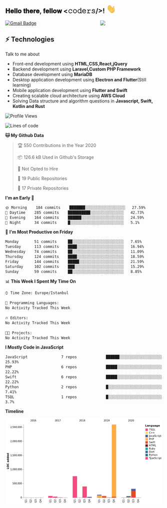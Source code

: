 <h2> 𝐇𝐞𝐥𝐥𝐨 𝐭𝐡𝐞𝐫𝐞, 𝐟𝐞𝐥𝐥𝐨𝐰 <𝚌𝚘𝚍𝚎𝚛𝚜/>! <img src="https://raw.githubusercontent.com/ABSphreak/ABSphreak/master/gifs/Hi.gif" width="30px"></h2>

<img align='right' src='https://user-images.githubusercontent.com/5713670/87202985-820dcb80-c2b6-11ea-9f56-7ec461c497c3.gif' width='200"'>

[![Gmail Badge](https://img.shields.io/badge/-osein.wtr@gmail.com-c14438?style=flat-square&logo=Gmail&logoColor=white&link=mailto:osein.wtr@gmail.com)](mailto:osein.wtr@gmail.com)


## ⚡ Technologies
Talk to me about
- Front-end development using **HTML,CSS,React,jQuery**
- Backend development using **Laravel,Custom PHP Framework**
- Database development using **MariaDB**
- Desktop application development using **Electron and Flutter**(Still learning)
- Mobile application development using **Flutter and Swift**
- Creating scalable cloud architecture using **AWS Cloud**
- Solving Data structure and algorithm questions in **Javascript, Swift, Kotlin and Rust**

<!--## Hello World!! 🤔
- 💬 Ask me about anything an everything.
- 📫 Read my blogs: [Harsh Blog](https://harshblog.xyz)
- 🎯 Portfolio site: [Portfolio](https://harshkumarkhatri.github.io/Portfolio-Site/index.html)
- 🔔 Subscribe:- [Harsh Kumar Khatri](https://www.youtube.com/channel/UCKNtMU9M559bmXxKoT6YeJw)
- ⚡ Fun fact: Internet users blink less than usual.-->

<!--START_SECTION:waka-->
![Profile Views](http://img.shields.io/badge/Profile%20Views-1-blue)

![Lines of code](https://img.shields.io/badge/From%20Hello%20World%20I%27ve%20Written-28.0%20million%20lines%20of%20code-blue)

**🐱 My Github Data** 

> 🏆 550 Contributions in the Year 2020
 > 
> 📦 126.6 kB Used in Github's Storage 
 > 
> 🚫 Not Opted to Hire
 > 
> 📜 19 Public Repositories
 > 
> 🔑 17 Private Repositories 

**I'm an Early 🐤** 

```text
🌞 Morning    184 commits    ███████░░░░░░░░░░░░░░░░░░   27.59% 
🌆 Daytime    285 commits    ██████████░░░░░░░░░░░░░░░   42.73% 
🌃 Evening    164 commits    ██████░░░░░░░░░░░░░░░░░░░   24.59% 
🌙 Night      34 commits     █░░░░░░░░░░░░░░░░░░░░░░░░   5.1%

```
📅 **I'm Most Productive on Friday** 

```text
Monday       51 commits     ██░░░░░░░░░░░░░░░░░░░░░░░   7.65% 
Tuesday      113 commits    ████░░░░░░░░░░░░░░░░░░░░░   16.94% 
Wednesday    74 commits     ██░░░░░░░░░░░░░░░░░░░░░░░   11.09% 
Thursday     124 commits    ████░░░░░░░░░░░░░░░░░░░░░   18.59% 
Friday       144 commits    █████░░░░░░░░░░░░░░░░░░░░   21.59% 
Saturday     102 commits    ███░░░░░░░░░░░░░░░░░░░░░░   15.29% 
Sunday       59 commits     ██░░░░░░░░░░░░░░░░░░░░░░░   8.85%

```


📊 **This Week I Spent My Time On** 

```text
⌚︎ Time Zone: Europe/Istanbul

💬 Programming Languages: 
No Activity Tracked This Week

🔥 Editors: 
No Activity Tracked This Week

🐱‍💻 Projects: 
No Activity Tracked This Week

```

**I Mostly Code in JavaScript** 

```text
JavaScript               7 repos             ██████░░░░░░░░░░░░░░░░░░░   25.93% 
PHP                      6 repos             █████░░░░░░░░░░░░░░░░░░░░   22.22% 
Swift                    6 repos             █████░░░░░░░░░░░░░░░░░░░░   22.22% 
Python                   2 repos             █░░░░░░░░░░░░░░░░░░░░░░░░   7.41% 
TSQL                     1 repos             █░░░░░░░░░░░░░░░░░░░░░░░░   3.7%

```


**Timeline**

![Chart not found](https://github.com/Osein/Osein/blob/master/charts/bar_graph.png) 


<!--END_SECTION:waka-->
